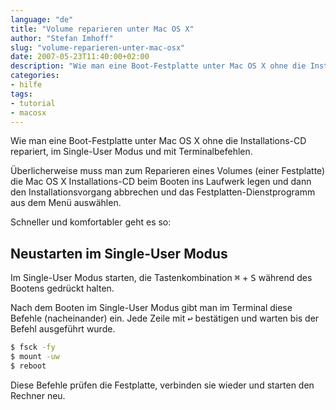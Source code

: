 ```yaml
---
language: "de"
title: "Volume reparieren unter Mac OS X"
author: "Stefan Imhoff"
slug: "volume-reparieren-unter-mac-osx"
date: 2007-05-23T11:40:00+02:00
description: "Wie man eine Boot-Festplatte unter Mac OS X ohne die Installations-CD repariert, im Single-User Modus und mit Terminalbefehlen."
categories:
- hilfe
tags:
- tutorial
- macosx
---
```


Wie man eine Boot-Festplatte unter Mac OS X ohne die Installations-CD repariert, im Single-User Modus und mit Terminalbefehlen.

Überlicherweise muss man zum Reparieren eines Volumes (einer Festplatte) die Mac OS X Installations-CD beim Booten ins Laufwerk legen und dann den Installationsvorgang abbrechen und das Festplatten-Dienstprogramm aus dem Menü auswählen.

Schneller und komfortabler geht es so:

## Neustarten im Single-User Modus

Im Single-User Modus starten, die Tastenkombination <kbd>⌘</kbd> + <kbd>S</kbd> während des Bootens gedrückt halten.

Nach dem Booten im Single-User Modus gibt man im Terminal diese Befehle (nacheinander) ein. Jede Zeile mit <kbd>↩</kbd> bestätigen und warten bis der Befehl ausgeführt wurde.

```bash
$ fsck -fy
$ mount -uw
$ reboot
```

Diese Befehle prüfen die Festplatte, verbinden sie wieder und starten den Rechner neu.
